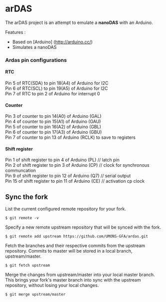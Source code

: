 # arDAS
The arDAS project is an attempt to emulate a **nanoDAS** with an Arduino.

Features :
* Based on [Arduino] (http://arduino.cc/)
* Simulates a nanoDAS

 
### Ardas pin configurations



#### RTC
Pin 5 of RTC(SDA) to pin 18(A4) of Arduino for I2C  
Pin 6 of RTC(SCL) to pin 19(A5) of Arduino for I2C  
Pin 7 of RTC to pin 2 of Arduino for interrupt 0  

#### Counter
Pin 3 of counter to pin 14(A0) of Arduino (GAL)  
Pin 4 of counter to pin 15(A1) of Arduino (GAU)  
Pin 5 of counter to pin 16(A2) of Arduino (GBL)  
Pin 6 of counter to pin 17(A3) of Arduino (GBU)  
Pin 7 of counter to pin 13 of Arduino (RCLK) to save to registers  

#### Shift register
Pin 1 of shift register to pin 4 of Arduino (PL)     // latch pin  
Pin 2 of shift register to pin 3 of Arduino (CP)    // clock for synchronous communcation  
Pin 9 of shift register to pin 12 of Arduino (Q7)    // serial output  
Pin 15 of shift register to pin 11 of Arduino (CE)  // activation cp clock  

## Sync the fork

List the current configured remote repository for your fork.  
```
$ git remote -v
```

Specify a new remote upstream repository that will be synced with the fork.  
```
$ git remote add upstream https://github.com/UMONS-GFA/ardas.git
```

Fetch the branches and their respective commits from the upstream repository. Commits to master will be stored in a local branch, upstream/master.  
```
$ git fetch upstream
```

Merge the changes from upstream/master into your local master branch. This brings your fork's master branch into sync with the upstream repository, without losing your local changes.  
```
$ git merge upstream/master
```
 

